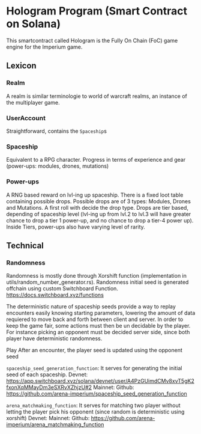 # Hologram Program (Smart Contract on Solana)

This smartcontract called Hologram is the Fully On Chain (FoC) game engine for the Imperium game.

## Lexicon

### Realm

A realm is similar terminologie to world of warcraft realms, an instance of the multiplayer game.

### UserAccount

Straightforward, contains the `Spaceship`s

### Spaceship

Equivalent to a RPG character. Progress in terms of experience and gear (power-ups: modules, drones, mutations)

### Power-ups

A RNG based reward on lvl-ing up spaceship. 
There is a fixed loot table containing possible drops.
Possible drops are of 3 types: Modules, Drones and Mutations. A first roll with decide the drop type.
Drops are tier based, depending of spaceship level (lvl-ing up from lvl.2 to lvl.3 will have greater chance to drop a tier 1 power-up, and no chance to drop a tier-4 power up).
Inside Tiers, power-ups also have varying level of rarity.


## Technical

### Randomness

Randomness is mostly done through Xorshift function (implementation in utils/random_number_generator.rs).
Randomness initial seed is generated offchain using custom Switchboard Function.
<https://docs.switchboard.xyz/functions>

The deterministic nature of spaceship seeds provide a way to replay encounters easily knowing starting parameters, lowering the amount of data requiered to move back and forth between client and server.
In order to keep the game fair, some actions must then be un decidable by the player.
For instance picking an opponent must be decided server side, since both player have deterministic randomness. 

Play
After an encounter, the player seed is updated using the opponent seed

`spaceship_seed_generation_function`: It serves for generating the initial seed of each spaceship.
Devnet: <https://app.switchboard.xyz/solana/devnet/user/A4PzGUimdCMv8xvT5gK2fxonXqMMayDm3eSXRvXZhjzU#2>
Mainnet:
Github: <https://github.com/arena-imperium/spaceship_seed_generation_function>

`arena_matchmaking_function`: It serves for matching two player without letting the player pick his opponent (since random is deterministic using xorshift)
Devnet: 
Mainnet:
Github: <https://github.com/arena-imperium/arena_matchmaking_function>

